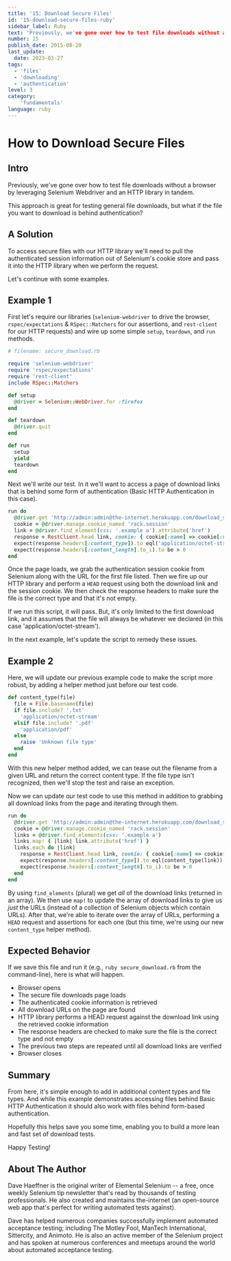 ```yaml
---
title: '15: Download Secure Files'
id: '15-download-secure-files-ruby'
sidebar_label: Ruby 
text: 'Previously, we've gone over how to test file downloads without a browser by leveraging Selenium Webdriver and an HTTP library in tandem. This approach is great for testing general file downloads, but what if the file you want to download is behind authentication?'
number: 15
publish_date: 2015-08-20
last_update:
  date: 2023-03-27
tags:
  - 'files'
  - 'downloading'
  - 'authentication'
level: 3
category:
    'fundamentals'
language: ruby
---
```


# How to Download Secure Files

## Intro

Previously, we've gone over how to test file downloads without a browser by leveraging Selenium Webdriver and an HTTP library in tandem.

This approach is great for testing general file downloads, but what if the file you want to download is behind authentication?

## A Solution

To access secure files with our HTTP library we'll need to pull the authenticated session information out of Selenium's cookie store and pass it into the HTTP library when we perform the request.

Let's continue with some examples.

## Example 1

First let's require our libraries (`selenium-webdriver` to drive the browser, `rspec/expectations` & `RSpec::Matchers` for our assertions, and `rest-client` for our HTTP requests) and wire up some simple `setup`, `teardown`, and `run` methods.

```ruby
# filename: secure_download.rb

require 'selenium-webdriver'
require 'rspec/expectations'
require 'rest-client'
include RSpec::Matchers

def setup
  @driver = Selenium::WebDriver.for :firefox
end

def teardown
  @driver.quit
end

def run
  setup
  yield
  teardown
end
```

Next we'll write our test. In it we'll want to access a page of download links that is behind some form of authentication (Basic HTTP Authentication in this case).

```ruby
run do
  @driver.get 'http://admin:admin@the-internet.herokuapp.com/download_secure'
  cookie = @driver.manage.cookie_named 'rack.session'
  link = @driver.find_element(css: '.example a').attribute('href')
  response = RestClient.head link, cookie: { cookie[:name] => cookie[:value] }
  expect(response.headers[:content_type]).to eql('application/octet-stream')
  expect(response.headers[:content_length].to_i).to be > 0
end
```

Once the page loads, we grab the authentication session cookie from Selenium along with the URL for the first file listed. Then we fire up our HTTP library and perform a `HEAD` request using both the download link and the session cookie. We then check the response headers to make sure the file is the correct type and that it's not empty.

If we run this script, it will pass. But, it's only limited to the first download link, and it assumes that the file will always be whatever we declared (in this case 'application/octet-stream').

In the next example, let's update the script to remedy these issues.

## Example 2

Here, we will update our previous example code to make the script more robust, by adding a helper method just before our test code.

```ruby
def content_type(file)
  file = File.basename(file)
  if file.include? '.txt'
    'application/octet-stream'
  elsif file.include? '.pdf'
    'application/pdf'
  else
    raise 'Unknown file type'
  end
end
```

With this new helper method added, we can tease out the filename from a given URL and return the correct content type. If the file type isn't recognized, then we'll stop the test and raise an exception.

Now we can update our test code to use this method in addition to grabbing all download links from the page and iterating through them.

```ruby
run do
  @driver.get 'http://admin:admin@the-internet.herokuapp.com/download_secure'
  cookie = @driver.manage.cookie_named 'rack.session'
  links = @driver.find_elements(css: '.example a')
  links.map! { |link| link.attribute('href') }
  links.each do |link|
    response = RestClient.head link, cookie: { cookie[:name] => cookie[:value] }
    expect(response.headers[:content_type]).to eql(content_type(link))
    expect(response.headers[:content_length].to_i).to be > 0
  end
end
```

By using `find_elements` (plural) we get _all_ of the download links (returned in an array). We then use `map!` to update the array of download links to give us _just_ the URLs (instead of a collection of Selenium objects which contain URLs). After that, we're able to iterate over the array of URLs, performing a `HEAD` request and assertions for each one (but this time, we're using our new `content_type` helper method).

## Expected Behavior

If we save this file and run it (e.g., `ruby secure_download.rb` from the command-line), here is what will happen.

+ Browser opens
+ The secure file downloads page loads
+ The authenticated cookie information is retrieved
+ All download URLs on the page are found
+ HTTP library performs a HEAD request against the download link using the retrieved cookie information
+ The response headers are checked to make sure the file is the correct type and not empty
+ The previous two steps are repeated until all download links are verified
+ Browser closes

## Summary

From here, it's simple enough to add in additional content types and file types. And while this example demonstrates accessing files behind Basic HTTP Authentication it should also work with files behind form-based authentication.

Hopefully this helps save you some time, enabling you to build a more lean and fast set of download tests.

Happy Testing!

## About The Author

Dave Haeffner is the original writer of Elemental Selenium -- a free, once weekly Selenium tip newsletter that's read by thousands of testing professionals. He also created and maintains the-internet (an open-source web app that's perfect for writing automated tests against).

Dave has helped numerous companies successfully implement automated acceptance testing; including The Motley Fool, ManTech International, Sittercity, and Animoto. He is also an active member of the Selenium project and has spoken at numerous conferences and meetups around the world about automated acceptance testing.
